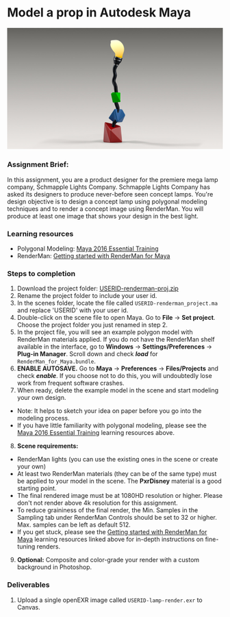 # Model a prop in Autodesk Maya

![lamp render](../maya-renderman-prop.jpg)

### Assignment Brief:
In this assignment, you are a product designer for the premiere mega lamp company, Schmapple Lights Company. Schmapple Lights Company has asked its designers to produce never-before seen concept lamps. You're design objective is to design a concept lamp using polygonal modeling techniques and to render a concept image using RenderMan. You will produce at least one image that shows your design in the best light.

### Learning resources
- Polygonal Modeling: [Maya 2016 Essential Training](https://www.lynda.com/Maya-tutorials/Differences-between-NURBS-polygons/370380/413208-4.html)
- RenderMan: [Getting started with RenderMan for Maya](https://www.lynda.com/Renderman-tutorials/Welcome/442861/461592-4.html)

### Steps to completion
1. Download the project folder: [USERID-renderman-proj.zip](https://github.com/michael-collins/3d-learning-materials/blob/master/downloads/USERID-renderman-proj.zip?raw=true)
2. Rename the project folder to include your user id.
3. In the scenes folder, locate the file called ```USERID-renderman_project.ma``` and replace 'USERID' with your user id.
4. Double-click on the scene file to open Maya. Go to **File** -> **Set project**. Choose the project folder you just renamed in step 2.
5. In the project file, you will see an example polygon model with RenderMan materials applied. If you do not have the RenderMan shelf available in the interface, go to **Windows** -> **Settings/Preferences** -> **Plug-in Manager**. Scroll down and check ***load*** for ```RenderMan_for_Maya.bundle```.
6. **ENABLE AUTOSAVE.** Go to **Maya** -> **Preferences** -> **Files/Projects** and check ***enable***. If you choose not to do this, you will undoubtedly lose work from frequent software crashes.
7. When ready, delete the example model in the scene and start modeling your own design.
  - Note: It helps to sketch your idea on paper before you go into the modeling process.
  - If you have little familiarity with polygonal modeling, please see the [Maya 2016 Essential Training](https://www.lynda.com/Maya-tutorials/Differences-between-NURBS-polygons/370380/413208-4.html) learning resources above. 
8. **Scene requirements:**
  - RenderMan lights (you can use the existing ones in the scene or create your own)
  - At least two RenderMan materials (they can be of the same type) must be applied to your model in the scene. The **PxrDisney** material is a good starting point.
  - The final rendered image must be at 1080HD resolution or higher. Please don't not render above 4k resolution for this assignment.
  - To reduce graininess of the final render, the Min. Samples in the Sampling tab under RenderMan Controls should be set to 32 or higher. Max. samples can be left as default 512.
  - If you get stuck, please see the [Getting started with RenderMan for Maya](https://www.lynda.com/Renderman-tutorials/Welcome/442861/461592-4.html) learning resources linked above for in-depth instructions on fine-tuning renders.
9. **Optional:** Composite and color-grade your render with a custom background in Photoshop.

### Deliverables
1. Upload a single openEXR image called  ```USERID-lamp-render.exr``` to Canvas.